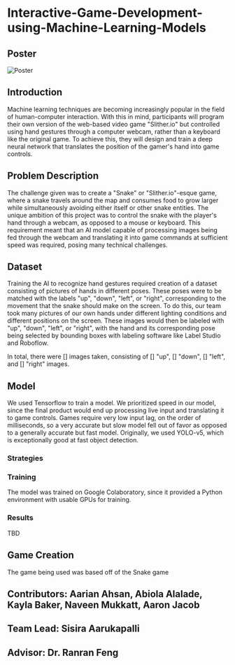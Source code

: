 # Interactive-Game-Development-using-Machine-Learning-Models

## Poster
![Poster](https://user-images.githubusercontent.com/33157393/202885887-bad7d12f-5526-4e0a-a086-3ac6cb55596c.png)

## Introduction
Machine learning techniques are becoming increasingly popular in the field of human-computer interaction. With this in mind, participants will program their own version of the web-based video game "Slither.io" but controlled using hand gestures through a computer webcam, rather than a keyboard like the original game. To achieve this, they will design and train a deep neural network that translates the position of the gamer's hand into game controls.

## Problem Description
The challenge given was to create a "Snake" or "Slither.io"-esque game, where a snake travels around the map and consumes food to grow larger while simultaneously avoiding either itself or other snake entities. The unique ambition of this project was to control the snake with the player's hand through a webcam, as opposed to a mouse or keyboard. This requirement meant that an AI model capable of processing images being fed through the webcam and translating it into game commands at sufficient speed was required, posing many technical challenges.

## Dataset
Training the AI to recognize hand gestures required creation of a dataset consisting of pictures of hands in different poses. These poses were to be matched with the labels "up", "down", "left", or "right", corresponding to the movement that the snake should make on the screen. To do this, our team took many pictures of our own hands under different lighting conditions and different positions on the screen. These images would then be labeled with "up", "down", "left", or "right", with the hand and its corresponding pose being selected by bounding boxes with labeling software like Label Studio and Roboflow.

In total, there were [] images taken, consisting of [] "up", [] "down", [] "left", and [] "right" images.

## Model

We used Tensorflow to train a model. We prioritized speed in our model, since the final product would end up processing live input and translating it to game controls. Games require very low input lag, on the order of milliseconds, so a very accurate but slow model fell out of favor as opposed to a generally accurate but fast model. Originally, we used YOLO-v5, which is exceptionally good at fast object detection. 

### Strategies


### Training
The model was trained on Google Colaboratory, since it provided a Python environment with usable GPUs for training. 

### Results
TBD 


## Game Creation
The game being used was based off of the Snake game 
## Contributors: Aarian Ahsan, Abiola Alalade, Kayla Baker, Naveen Mukkatt, Aaron Jacob
## Team Lead: Sisira Aarukapalli
## Advisor: Dr. Ranran Feng
